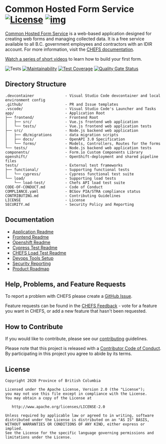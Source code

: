 # Common Hosted Form Service [![License](https://img.shields.io/badge/License-Apache%202.0-blue.svg)](LICENSE) [![img](https://img.shields.io/badge/Lifecycle-Stable-97ca00)](https://github.com/bcgov/repomountie/blob/master/doc/lifecycle-badges.md)

[Common Hosted Form Service](https://submit.digital.gov.bc.ca/app) is a web-based application designed for creating web forms and managing collected data. It is a free service available to all B.C. government employees and contractors with an IDIR account. For more information, visit the [CHEFS documentation](https://developer.gov.bc.ca/docs/default/component/chefs-techdocs).

[Watch a series of short videos](https://www.youtube.com/playlist?list=PL9CV_8JBQHirsQAShw45PZeU1CkU88Q53) to learn how to build your first form.

![Tests](https://github.com/bcgov/common-hosted-form-service/workflows/Tests/badge.svg)
[![Maintainability](https://api.codeclimate.com/v1/badges/950b1d6c61567a1da227/maintainability)](https://codeclimate.com/github/bcgov/common-hosted-form-service/maintainability)
[![Test Coverage](https://api.codeclimate.com/v1/badges/950b1d6c61567a1da227/test_coverage)](https://codeclimate.com/github/bcgov/common-hosted-form-service/test_coverage)
[![Quality Gate Status](https://sonarcloud.io/api/project_badges/measure?project=bcgov_common-hosted-form-service&metric=alert_status)](https://sonarcloud.io/summary/new_code?id=bcgov_common-hosted-form-service)

## Directory Structure

    .devcontainer              - Visual Studio Code devcontainer and local environment config
    .github/                   - PR and Issue templates
    .vscode/                   - Visual Studio Code's Launcher and Tasks
    app/                       - Application Root
    ├── frontend/              - Frontend Root
    │   ├── src/               - Vue.js frontend web application
    │   └── tests/             - Vue.js frontend web application tests
    ├── src/                   - Node.js backend web application
    │   ├── db/migrations      - data migration scripts
    │   ├── docs/              - OpenAPI 3.0 Specification
    │   └── forms/             - Models, Controllers, Routes for the forms
    └── tests/                 - Node.js backend web application tests
    components/                - Form.io Custom Components Library
    openshift/                 - OpenShift-deployment and shared pipeline files
    tests/                     - External test frameworks
    ├── functional/            - Supporting functional tests
    │   └── cypress/           - Cypress functional test suite
    └── load/                  - Supporting load tests
        └── load-test/         - Chefs API load test suite
    CODE-OF-CONDUCT.md         - Code of Conduct
    COMPLIANCE.yaml            - BCGov PIA/STRA compliance status
    CONTRIBUTING.md            - Contributing Guidelines
    LICENSE                    - License
    SECURITY.md                - Security Policy and Reporting

## Documentation

- [Application Readme](app/README.md)
- [Frontend Readme](app/frontend/README.md)
- [Openshift Readme](openshift/README.md)
- [Cypress Test Readme](tests/functional/cypress/README.md)
- [CHEFS Load Test Readme](tests/load/load-test/README.md)
- [Devops Tools Setup](https://github.com/bcgov/nr-showcase-devops-tools)
- [Security Reporting](SECURITY.md)
- [Product Roadmap](https://developer.gov.bc.ca/docs/default/component/chefs-techdocs/Product-Roadmap/)

## Help, Problems, and Feature Requests

To report a problem with CHEFS please create a [GitHub Issue](https://github.com/bcgov/common-hosted-form-service/issues).

Feature requests can be found in the [CHEFS Feedback](https://chefs-fider.apps.silver.devops.gov.bc.ca/) - vote for a feature you want in CHEFS, or add a new feature that hasn't been requested.

## How to Contribute

If you would like to contribute, please see our [contributing](CONTRIBUTING.md) guidelines.

Please note that this project is released with a [Contributor Code of Conduct](CODE-OF-CONDUCT.md). By participating in this project you agree to abide by its terms.

## License

    Copyright 2020 Province of British Columbia

    Licensed under the Apache License, Version 2.0 (the "License");
    you may not use this file except in compliance with the License.
    You may obtain a copy of the License at

       http://www.apache.org/licenses/LICENSE-2.0

    Unless required by applicable law or agreed to in writing, software
    distributed under the License is distributed on an "AS IS" BASIS,
    WITHOUT WARRANTIES OR CONDITIONS OF ANY KIND, either express or implied.
    See the License for the specific language governing permissions and
    limitations under the License.
